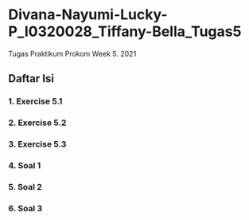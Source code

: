 # Divana-Nayumi-Lucky-P_I0320028_Tiffany-Bella_Tugas5
Tugas Praktikum Prokom Week 5. 2021

## Daftar Isi
### 1. Exercise 5.1
### 2. Exercise 5.2
### 3. Exercise 5.3
### 4. Soal 1
### 5. Soal 2
### 6. Soal 3
